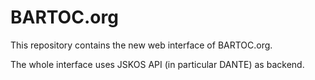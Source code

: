 # BARTOC.org

This repository contains the new web interface of BARTOC.org.

The whole interface uses JSKOS API (in particular DANTE) as backend.

